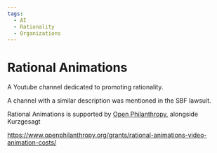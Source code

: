 ```yaml
---
tags:
  - AI
  - Rationality
  - Organizations
---
```

# Rational Animations

A Youtube channel dedicated to promoting rationality. 

A channel with a similar description was mentioned in the SBF lawsuit.

Rational Animations is supported by [Open Philanthropy](Open%20Philanthropy.md), alongside Kurzgesagt


https://www.openphilanthropy.org/grants/rational-animations-video-animation-costs/